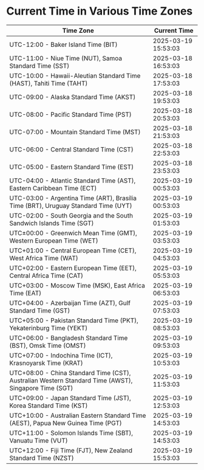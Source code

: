 # Current Time in Various Time Zones

| Time Zone | Current Time |
|-----------|--------------|
| UTC-12:00 - Baker Island Time (BIT) | 2025-03-19 15:53:03 |
| UTC-11:00 - Niue Time (NUT), Samoa Standard Time (SST) | 2025-03-18 16:53:03 |
| UTC-10:00 - Hawaii-Aleutian Standard Time (HAST), Tahiti Time (TAHT) | 2025-03-18 17:53:03 |
| UTC-09:00 - Alaska Standard Time (AKST) | 2025-03-18 19:53:03 |
| UTC-08:00 - Pacific Standard Time (PST) | 2025-03-18 20:53:03 |
| UTC-07:00 - Mountain Standard Time (MST) | 2025-03-18 21:53:03 |
| UTC-06:00 - Central Standard Time (CST) | 2025-03-18 22:53:03 |
| UTC-05:00 - Eastern Standard Time (EST) | 2025-03-18 23:53:03 |
| UTC-04:00 - Atlantic Standard Time (AST), Eastern Caribbean Time (ECT) | 2025-03-19 00:53:03 |
| UTC-03:00 - Argentina Time (ART), Brasília Time (BRT), Uruguay Standard Time (UYT) | 2025-03-19 00:53:03 |
| UTC-02:00 - South Georgia and the South Sandwich Islands Time (SGT) | 2025-03-19 01:53:03 |
| UTC±00:00 - Greenwich Mean Time (GMT), Western European Time (WET) | 2025-03-19 03:53:03 |
| UTC+01:00 - Central European Time (CET), West Africa Time (WAT) | 2025-03-19 04:53:03 |
| UTC+02:00 - Eastern European Time (EET), Central Africa Time (CAT) | 2025-03-19 05:53:03 |
| UTC+03:00 - Moscow Time (MSK), East Africa Time (EAT) | 2025-03-19 06:53:03 |
| UTC+04:00 - Azerbaijan Time (AZT), Gulf Standard Time (GST) | 2025-03-19 07:53:03 |
| UTC+05:00 - Pakistan Standard Time (PKT), Yekaterinburg Time (YEKT) | 2025-03-19 08:53:03 |
| UTC+06:00 - Bangladesh Standard Time (BST), Omsk Time (OMST) | 2025-03-19 09:53:03 |
| UTC+07:00 - Indochina Time (ICT), Krasnoyarsk Time (KRAT) | 2025-03-19 10:53:03 |
| UTC+08:00 - China Standard Time (CST), Australian Western Standard Time (AWST), Singapore Time (SGT) | 2025-03-19 11:53:03 |
| UTC+09:00 - Japan Standard Time (JST), Korea Standard Time (KST) | 2025-03-19 12:53:03 |
| UTC+10:00 - Australian Eastern Standard Time (AEST), Papua New Guinea Time (PGT) | 2025-03-19 14:53:03 |
| UTC+11:00 - Solomon Islands Time (SBT), Vanuatu Time (VUT) | 2025-03-19 14:53:03 |
| UTC+12:00 - Fiji Time (FJT), New Zealand Standard Time (NZST) | 2025-03-19 15:53:03 |
